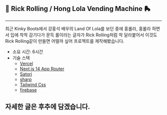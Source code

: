 ## 👢 Rick Rolling / Hong Lola Vending Machine 🛼

---

최근 Kinky Boots에서 강홍석 배우의 Land Of Lola를 보던 중에 홍롤라, 홍롤라 하면서 입에 착착 감기다가 문득 롤이라는 글자가 Rick Rolling처럼 착 달라붙어서 이것도 Rick Rolling같이 만들면 어떨까 싶어 프로젝트를 제작해봤습니다.

- 소요 시간: 6시간
- 기술 스택
  - [Vercel](https://vercel.com)
  - [Next.js 14 App Router](https://nextjs.org/docs/app)
  - [Satori](https://github.com/vercel/satori)
  - [sharp](https://sharp.pixelplumbing.com/)
  - [Tailwind Css](https://tailwindcss.com/docs/installation)
  - [firebase](https://firebase.google.com/)

## 자세한 글은 후추에 담겠습니다.

